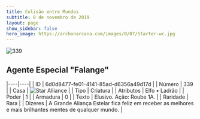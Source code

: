 ```yaml
---
title: Colisão entre Mundos
subtitle: 8 de novembro de 2019
layout: page
show_sidebar: false
hero_image: https://archonarcana.com/images/0/07/Starter-wc.jpg
---
```


![339](https://cdn.keyforgegame.com/media/card_front/pt/452_339_Q29W256XC6QP_pt.png)

## Agente Especial "Falange"

|----|----|
| ID | 6d0d8477-fe01-4141-85ad-d6356a49d17d |
| Número | 339 |
| Casa | ![Star Alliance](https://archonarcana.com/images/thumb/7/7d/Star_Alliance.png/22px-Star_Alliance.png "Aliança Estelar") |
| Tipo | Criatura |
| Atributos | Elfo • Ladrão |
| Poder | 1 |
| Armadura | 0 |
| Texto | Elusivo.  Ação: Roube 1A. |
| Raridade | Rara |
| Dizeres | A Grande Aliança Estelar fica feliz em receber  as melhores e mais brilhantes mentes  de qualquer mundo. |
